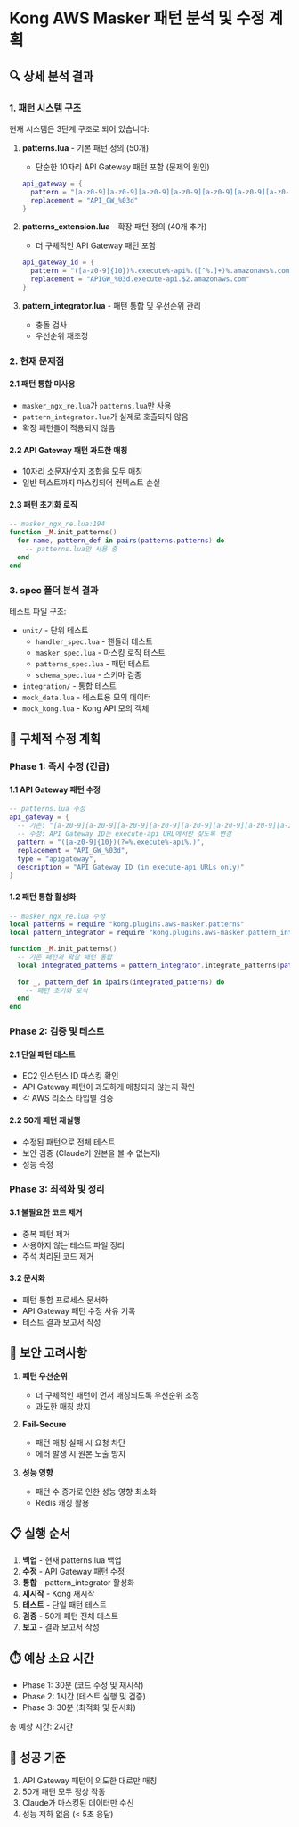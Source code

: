 # Kong AWS Masker 패턴 분석 및 수정 계획

## 🔍 상세 분석 결과

### 1. 패턴 시스템 구조
현재 시스템은 3단계 구조로 되어 있습니다:

1. **patterns.lua** - 기본 패턴 정의 (50개)
   - 단순한 10자리 API Gateway 패턴 포함 (문제의 원인)
   ```lua
   api_gateway = {
     pattern = "[a-z0-9][a-z0-9][a-z0-9][a-z0-9][a-z0-9][a-z0-9][a-z0-9][a-z0-9][a-z0-9][a-z0-9]",
     replacement = "API_GW_%03d"
   }
   ```

2. **patterns_extension.lua** - 확장 패턴 정의 (40개 추가)
   - 더 구체적인 API Gateway 패턴 포함
   ```lua
   api_gateway_id = {
     pattern = "([a-z0-9]{10})%.execute%-api%.([^%.]+)%.amazonaws%.com",
     replacement = "APIGW_%03d.execute-api.$2.amazonaws.com"
   }
   ```

3. **pattern_integrator.lua** - 패턴 통합 및 우선순위 관리
   - 충돌 검사
   - 우선순위 재조정

### 2. 현재 문제점

#### 2.1 패턴 통합 미사용
- `masker_ngx_re.lua`가 `patterns.lua`만 사용
- `pattern_integrator.lua`가 실제로 호출되지 않음
- 확장 패턴들이 적용되지 않음

#### 2.2 API Gateway 패턴 과도한 매칭
- 10자리 소문자/숫자 조합을 모두 매칭
- 일반 텍스트까지 마스킹되어 컨텍스트 손실

#### 2.3 패턴 초기화 로직
```lua
-- masker_ngx_re.lua:194
function _M.init_patterns()
  for name, pattern_def in pairs(patterns.patterns) do
    -- patterns.lua만 사용 중
  end
end
```

### 3. spec 폴더 분석 결과

테스트 파일 구조:
- `unit/` - 단위 테스트
  - `handler_spec.lua` - 핸들러 테스트
  - `masker_spec.lua` - 마스킹 로직 테스트
  - `patterns_spec.lua` - 패턴 테스트
  - `schema_spec.lua` - 스키마 검증
- `integration/` - 통합 테스트
- `mock_data.lua` - 테스트용 모의 데이터
- `mock_kong.lua` - Kong API 모의 객체

## 🎯 구체적 수정 계획

### Phase 1: 즉시 수정 (긴급)

#### 1.1 API Gateway 패턴 수정
```lua
-- patterns.lua 수정
api_gateway = {
  -- 기존: "[a-z0-9][a-z0-9][a-z0-9][a-z0-9][a-z0-9][a-z0-9][a-z0-9][a-z0-9][a-z0-9][a-z0-9]"
  -- 수정: API Gateway ID는 execute-api URL에서만 찾도록 변경
  pattern = "([a-z0-9]{10})(?=%.execute%-api%.)",
  replacement = "API_GW_%03d",
  type = "apigateway",
  description = "API Gateway ID (in execute-api URLs only)"
}
```

#### 1.2 패턴 통합 활성화
```lua
-- masker_ngx_re.lua 수정
local patterns = require "kong.plugins.aws-masker.patterns"
local pattern_integrator = require "kong.plugins.aws-masker.pattern_integrator"  -- 추가

function _M.init_patterns()
  -- 기존 패턴과 확장 패턴 통합
  local integrated_patterns = pattern_integrator.integrate_patterns(patterns.patterns)
  
  for _, pattern_def in ipairs(integrated_patterns) do
    -- 패턴 초기화 로직
  end
end
```

### Phase 2: 검증 및 테스트

#### 2.1 단일 패턴 테스트
- EC2 인스턴스 ID 마스킹 확인
- API Gateway 패턴이 과도하게 매칭되지 않는지 확인
- 각 AWS 리소스 타입별 검증

#### 2.2 50개 패턴 재실행
- 수정된 패턴으로 전체 테스트
- 보안 검증 (Claude가 원본을 볼 수 없는지)
- 성능 측정

### Phase 3: 최적화 및 정리

#### 3.1 불필요한 코드 제거
- 중복 패턴 제거
- 사용하지 않는 테스트 파일 정리
- 주석 처리된 코드 제거

#### 3.2 문서화
- 패턴 통합 프로세스 문서화
- API Gateway 패턴 수정 사유 기록
- 테스트 결과 보고서 작성

## 🚨 보안 고려사항

1. **패턴 우선순위**
   - 더 구체적인 패턴이 먼저 매칭되도록 우선순위 조정
   - 과도한 매칭 방지

2. **Fail-Secure**
   - 패턴 매칭 실패 시 요청 차단
   - 에러 발생 시 원본 노출 방지

3. **성능 영향**
   - 패턴 수 증가로 인한 성능 영향 최소화
   - Redis 캐싱 활용

## 📋 실행 순서

1. **백업** - 현재 patterns.lua 백업
2. **수정** - API Gateway 패턴 수정
3. **통합** - pattern_integrator 활성화
4. **재시작** - Kong 재시작
5. **테스트** - 단일 패턴 테스트
6. **검증** - 50개 패턴 전체 테스트
7. **보고** - 결과 보고서 작성

## ⏱️ 예상 소요 시간

- Phase 1: 30분 (코드 수정 및 재시작)
- Phase 2: 1시간 (테스트 실행 및 검증)
- Phase 3: 30분 (최적화 및 문서화)

총 예상 시간: 2시간

## 🎯 성공 기준

1. API Gateway 패턴이 의도한 대로만 매칭
2. 50개 패턴 모두 정상 작동
3. Claude가 마스킹된 데이터만 수신
4. 성능 저하 없음 (< 5초 응답)